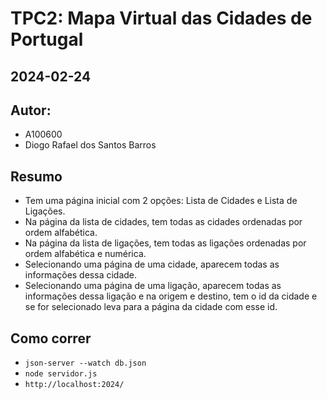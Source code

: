 # TPC2: Mapa Virtual das Cidades de Portugal
## 2024-02-24

## Autor:
- A100600
- Diogo Rafael dos Santos Barros

## Resumo
- Tem uma página inicial com 2 opções: Lista de Cidades e Lista de Ligações.
- Na página da lista de cidades, tem todas as cidades ordenadas por ordem alfabética.
- Na página da lista de ligações, tem todas as ligações ordenadas por ordem alfabética e numérica. 
- Selecionando uma página de uma cidade, aparecem todas as informações dessa cidade.
- Selecionando uma página de uma ligação, aparecem todas as informações dessa ligação e na origem e destino, tem o id da cidade e se for selecionado leva para a página da cidade com esse id.

## Como correr
- ```json-server --watch db.json```
- ```node servidor.js```
- ```http://localhost:2024/```
